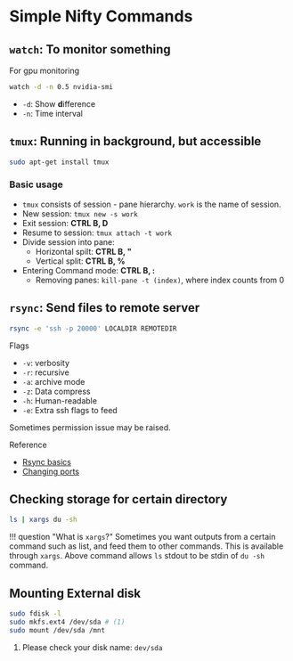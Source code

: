 # Simple Nifty Commands

## `watch`: To monitor something
For gpu monitoring
```bash
watch -d -n 0.5 nvidia-smi
```

* `-d`: Show **d**ifference
* `-n`: Time interval

## `tmux`: Running in background, but accessible
```bash title="Installing tmux"
sudo apt-get install tmux
```

### Basic usage
* `tmux` consists of session - pane hierarchy.
`work` is the name of session.
* New session: `tmux new -s work`
* Exit session: **CTRL B, D**
* Resume to session: `tmux attach -t work`
* Divide session into pane:
    - Horizontal spilt: **CTRL B, "**
    - Vertical split: **CTRL B, %**
* Entering Command mode: **CTRL B, :**
    - Removing panes: `kill-pane -t (index)`, where index counts from 0

## `rsync`: Send files to remote server
``` bash title="Basic rsync usage"
rsync -e 'ssh -p 20000' LOCALDIR REMOTEDIR
```
Flags

* `-v`: verbosity
* `-r`: recursive
* `-a`: archive mode
* `-z`: Data compress
* `-h`: Human-readable
* `-e`: Extra ssh flags to feed

Sometimes permission issue may be raised.


Reference

* [Rsync basics](https://www.lesstif.com/system-admin/rsync-data-backup-12943658.html)
* [Changing ports](https://gkstamin.tistory.com/entry/Linux-rsync%EC%8B%9C-ssh-%ED%8F%AC%ED%8A%B8-%EB%B3%80%EA%B2%BD-%EB%B0%8F-%EC%82%AC%EC%9A%A9)

## Checking storage for certain directory

``` bash
ls | xargs du -sh
```
!!! question "What is `xargs`?"
    Sometimes you want outputs from a certain command such as list, and feed them to other commands. This is available through `xargs`. Above command allows `ls` stdout to be stdin of `du -sh` command.


## Mounting External disk
``` bash title="Mounting external disk"
sudo fdisk -l
sudo mkfs.ext4 /dev/sda # (1)
sudo mount /dev/sda /mnt
```

1. Please check your disk name: `dev/sda`